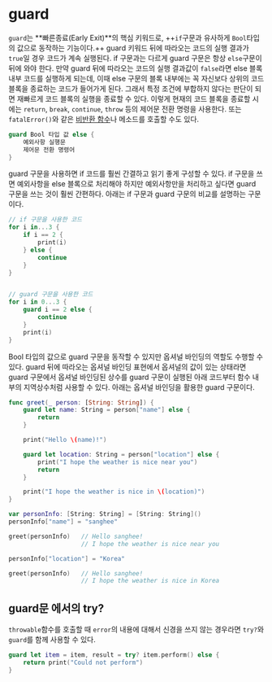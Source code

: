 # guard
`guard`는 **빠른종료(Early Exit)**의 핵심 키워드로, ++`if`구문과 유사하게 `Bool`타입의 값으로 동작하는 기능이다.++ guard 키워드 뒤에 따라오는 코드의 실행 결과가 `true`일 경우 코드가 계속 실행된다. if 구문과는 다르게 guard 구문은 항상 `else`구문이 뒤에 와야 한다. 만약 guard 뒤에 따라오는 코드의 실행 결과값이 `false`라면 else 블록 내부 코드를 실행하게 되는데, 이때 else 구문의 블록 내부에는 꼭 자신보다 상위의 코드 블록을 종료하는 코드가 들어가게 된다. 그래서 특정 조건에 부합하지 않다는 판단이 되면 재빠르게 코드 블록의 실행을 종료할 수 있다. 이렇게 현재의 코드 블록을 종료할 시에는 `return`, `break`, `continue`, `throw` 등의 제어문 전환 명령을 사용한다. 또는 `fatalError()`와 같은 [비반환 함수](https://github.com/singhee/TIL/blob/master/swift/function.md#종료되지-않는-함수)나 메소드를 호출할 수도 있다. 
```swift
guard Bool 타입 값 else {
	예외사항 실행문
	제어문 전환 명령어
}
```

guard 구문을 사용하면 if 코드를 훨씬 간결하고 읽기 좋게 구성할 수 있다. if 구문을 쓰면 예외사항을 else 블록으로 처리해야 하지만 예외사항만을 처리하고 싶다면 guard 구문을 쓰는 것이 훨씬 간편하다. 아래는 if 구문과 guard 구문의 비교를 설명하는 구문이다.
```swift
// if 구문을 사용한 코드
for i in...3 {
	if i == 2 {
		print(i)
	} else {
		continue
	}
}


// guard 구문을 사용한 코드
for i in 0...3 {
	guard i == 2 else {
		continue
	}		
	print(i)
}
```

Bool 타입의 값으로 guard 구문을 동작할 수 있지만 옵셔널 바인딩의 역할도 수행할 수 있다. guard 뒤에 따라오는 옵셔널 바인딩 표현에서 옵셔널의 값이 있는 상태라면 guard 구문에서 옵셔널 바인딩된 상수를 guard 구문이 실행된 아래 코드부터 함수 내부의 지역상수처럼 사용할 수 있다. 아래는 옵셔널 바인딩을 활용한 guard 구문이다. 
```swift
func greet(_ person: [String: String]) {
	guard let name: String = person["name"] else {
		return 
	}

	print("Hello \(name)!")

	guard let location: String = person["location"] else {
		print("I hope the weather is nice near you")
		return
	}

	print("I hope the weather is nice in \(location)")
}

var personInfo: [String: String] = [String: String]()
personInfo["name"] = "sanghee"

greet(personInfo) 	// Hello sanghee! 
				  	// I hope the weather is nice near you

personInfo["location"] = "Korea"

greet(personInfo) 	// Hello sanghee!
					// I hope the weather is nice in Korea
```



## guard문 에서의 try?
`throwable`함수를 호출할 때 `error`의 내용에 대해서 신경을 쓰지 않는 경우라면 `try?`와 `guard`를 함께 사용할 수 있다.

```swift
guard let item = item, result = try? item.perform() else { 
    return print("Could not perform") 
}
```
